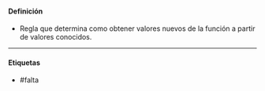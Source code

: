 #### Definición
- Regla que determina como obtener valores nuevos de la función a partir de valores conocidos.
***
#### Etiquetas
- #falta 